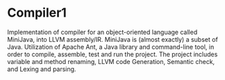 # Compiler1

Implementation of compiler for an object-oriented language called MiniJava, into LLVM assembly/IR. MiniJava is (almost exactly) a subset of Java.
Utilization of Apache Ant, a Java library and command-line tool, in order to compile, assemble, test and run the project. The project includes variable and method renaming, LLVM code Generation, Semantic check, and Lexing and parsing.
